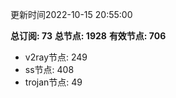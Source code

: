 更新时间2022-10-15 20:55:00

**总订阅: 73**
**总节点: 1928**
**有效节点: 706**
- v2ray节点: 249
- ss节点: 408
- trojan节点: 49
